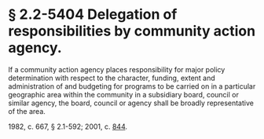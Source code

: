 # § 2.2-5404 Delegation of responsibilities by community action agency.

<p>If a community action agency places responsibility for major policy determination with respect to the character, funding, extent and administration of and budgeting for programs to be carried on in a particular geographic area within the community in a subsidiary board, council or similar agency, the board, council or agency shall be broadly representative of the area.</p><p>1982, c. 667, § 2.1-592; 2001, c. <a href='http://lis.virginia.gov/cgi-bin/legp604.exe?011+ful+CHAP0844'>844</a>.</p>